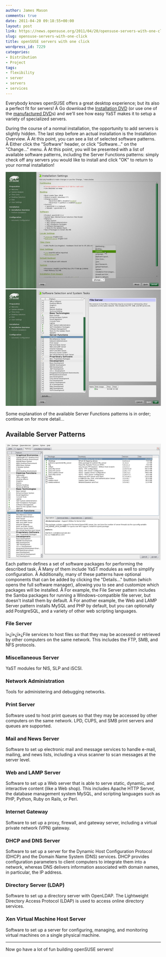 ```yaml
---
author: James Mason
comments: true
date: 2011-04-20 09:18:55+00:00
layout: post
link: https://news.opensuse.org/2011/04/20/opensuse-servers-with-one-click/
slug: opensuse-servers-with-one-click
title: openSUSE servers with one click
wordpress_id: 7229
categories:
- Distribution
- Project
tags:
- flexibility
- server
- servers
- services
---
```


Everybody knows openSUSE offers a great desktop experience; but its also a perfect fit for servers! Â Go download the [Installation DVD](http://software.opensuse.org/114/en) (or use one of the [manufactured DVD](http://en.opensuse.org/Buy_openSUSE)s) and we'll see how easy YaST makes it to setup a variety of specialized servers.

During the course of a normal installation, the opportunity to add servers is slightly hidden. The last step before an actual installation is the Installation Overview. Â At this point, you can see a list of selected software patterns. Â Either click the "Software" header, or click "Software..." on the "Change..." menu. Â At this point, you will be presented with a list of available software patterns, including the Server Functions patterns: simply check off any servers you would like to install and click "OK" to return to your normal installation!


[![](/wp-content/uploads/2011/02/openSUSE-installation-screenshot-change-software.jpg)](/wp-content/uploads/2011/02/openSUSE-installation-screenshot-change-software.jpg) [![](/wp-content/uploads/2011/02/openSUSE-installation-screenshot-pattern-selection1.jpg)](/wp-content/uploads/2011/02/openSUSE-installation-screenshot-pattern-selection1.jpg)


Some explanation of the available Server Functions patterns is in order; continue on for more detail...


## <!-- more -->Available Server Patterns


[![](/wp-content/uploads/2011/02/openSUSE-installation-screenshot-software-details.jpg)](/wp-content/uploads/2011/02/openSUSE-installation-screenshot-software-details.jpg)Each pattern defines a set of software packages for performing the described task. Â Many of them include YaST modules as well to simplify configuration. Â Additionally, many of these patterns have optional components that can be added by clicking the "Details..." button (which opens the full software manager), allowing you to see and customize which packages will be installed. Â For example, the File Server pattern includes the Samba packages for running a Windows-compatible file server, but doesn't install them by default. Â For another example, the Web and LAMP Server pattern installs MySQL and PHP by default, but you can optionally add PostgreSQL, and a variety of other web scripting languages.


### File Server




ï»¿ï»¿ï»¿File services to host files so that they may be accessed or retrieved by other computers on the same network. This includes the FTP, SMB, and NFS protocols.








### Miscellaneous Server


YaST modules for NIS, SLP and iSCSI.






### Network Administration




Tools for administering and debugging networks.





### Print Server


Software used to host print queues so that they may be accessed by other computers on the same network. LPD, CUPS, and SMB print servers and queues are supported.


### Mail and News Server




Software to set up electronic mail and message services to handle e-mail, mailing, and news lists, including a virus scanner to scan messages at the server level.








### Web and LAMP Server




Software to set up a Web server that is able to serve static, dynamic, and interactive content (like a Web shop). This includes Apache HTTP Server, the database management system MySQL, and scripting languages such as PHP, Python, Ruby on Rails, or Perl.








### Internet Gateway




Software to set up a proxy, firewall, and gateway server, including a virtual private network (VPN) gateway.








### DHCP and DNS Server




Software to set up a server for the Dynamic Host Configuration Protocol (DHCP) and the Domain Name System (DNS) services. DHCP provides configuration parameters to client computers to integrate them into a network, whereas DNS delivers information associated with domain names, in particular, the IP address.








### Directory Server (LDAP)




Software to set up a directory server with OpenLDAP. The Lightweight Directory Access Protocol (LDAP) is used to access online directory services.








### Xen Virtual Machine Host Server




Software to set up a server for configuring, managing, and monitoring virtual machines on a single physical machine.





* * *




Now go have a lot of fun building openSUSE servers!
